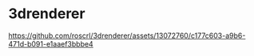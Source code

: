 # 3drenderer

https://github.com/roscrl/3drenderer/assets/13072760/c177c603-a9b6-471d-b091-e1aaef3bbbe4

